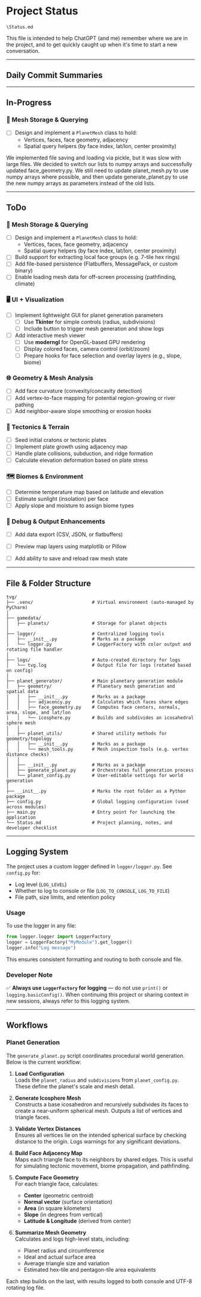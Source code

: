 # Project Status

`\Status.md`

This file is intended to help ChatGPT (and me) remember where we are in the project, and to get quickly caught up when it's time to start a new conversation.

---

## Daily Commit Summaries

---

## In-Progress

### 💾 Mesh Storage & Querying

- [ ] Design and implement a `PlanetMesh` class to hold:
  - Vertices, faces, face geometry, adjacency
  - Spatial query helpers (by face index, lat/lon, center proximity)

We implemented file saving and loading via pickle, but it was slow with large files. We decided to switch our lists to numpy arrays and successfully updated face_geometry.py. We still need to update planet_mesh.py to use numpy arrays where possible, and then update generate_planet.py to use the new numpy arrays as parameters instead of the old lists.

---

## ToDo

### 💾 Mesh Storage & Querying

- [ ] Design and implement a `PlanetMesh` class to hold:
  - Vertices, faces, face geometry, adjacency
  - Spatial query helpers (by face index, lat/lon, center proximity)
- [ ] Build support for extracting local face groups (e.g. 7-tile hex rings)
- [ ] Add file-based persistence (Flatbuffers, MessagePack, or custom binary)
- [ ] Enable loading mesh data for off-screen processing (pathfinding, climate)

### 🖥️ UI + Visualization

- [ ] Implement lightweight GUI for planet generation parameters
  - [ ] Use **Tkinter** for simple controls (radius, subdivisions)
  - [ ] Include button to trigger mesh generation and show logs

- [ ] Add interactive mesh viewer
  - [ ] Use **moderngl** for OpenGL-based GPU rendering
  - [ ] Display colored faces, camera control (orbit/zoom)
  - [ ] Prepare hooks for face selection and overlay layers (e.g., slope, biome)

### 🌐 Geometry & Mesh Analysis

- [ ] Add face curvature (convexity/concavity detection)
- [ ] Add vertex-to-face mapping for potential region-growing or river pathing
- [ ] Add neighbor-aware slope smoothing or erosion hooks

### 🌋 Tectonics & Terrain

- [ ] Seed initial cratons or tectonic plates
- [ ] Implement plate growth using adjacency map
- [ ] Handle plate collisions, subduction, and ridge formation
- [ ] Calculate elevation deformation based on plate stress

### 🗺️ Biomes & Environment

- [ ] Determine temperature map based on latitude and elevation
- [ ] Estimate sunlight (insolation) per face
- [ ] Apply slope and moisture to assign biome types

### 🧪 Debug & Output Enhancements

- [ ] Add data export (CSV, JSON, or flatbuffers)
- [ ] Preview map layers using matplotlib or Pillow
- [ ] Add ability to save and reload raw mesh state


---

## File & Folder Structure
```
tvg/
├── .venv/                      # Virtual environment (auto-managed by PyCharm)
│
├── gamedata/
│   ├── planets/                # Storage for planet objects
│
├── logger/                     # Centralized logging tools
│   ├── __init__.py             # Marks as a package
│   └── logger.py               # LoggerFactory with color output and rotating file handler
│
├── logs/                       # Auto-created directory for logs
│   └── tvg.log                 # Output file for logs (rotated based on config)
│
├── planet_generator/           # Main planetary generation module
│   ├── geometry/               # Planetary mesh generation and spatial data
│   │   ├── __init__.py         # Marks as a package
│   │   ├── adjacency.py        # Calculates which faces share edges
│   │   ├── face_geometry.py    # Computes face centers, normals, area, slope, and lat/lon
│   │   └── icosphere.py        # Builds and subdivides an icosahedral sphere mesh
│   │
│   ├── planet_utils/           # Shared utility methods for geometry/topology
│   │   ├── __init__.py         # Marks as a package
│   │   └── mesh_tools.py       # Mesh inspection tools (e.g. vertex distance checks)
│   │
│   ├── __init__.py             # Marks as a package
│   ├── generate_planet.py      # Orchestrates full generation process
│   └── planet_config.py        # User-editable settings for world generation
│
├── __init__.py                 # Marks the root folder as a Python package
├── config.py                   # Global logging configuration (used across modules)
├── main.py                     # Entry point for launching the application
└── Status.md                   # Project planning, notes, and developer checklist
```

---

## Logging System

The project uses a custom logger defined in `logger/logger.py`.
See `config.py` for:
- Log level (`LOG_LEVEL`)
- Whether to log to console or file (`LOG_TO_CONSOLE`, `LOG_TO_FILE`)
- File path, size limits, and retention policy

### Usage
To use the logger in any file:
```python
from logger.logger import LoggerFactory
logger = LoggerFactory("MyModule").get_logger()
logger.info("Log message")
```
This ensures consistent formatting and routing to both console and file.

### Developer Note
✅ **Always use `LoggerFactory` for logging** — do not use `print()` or `logging.basicConfig()`.
When continuing this project or sharing context in new sessions, always refer to this logging system.

---

## Workflows

### Planet Generation

The `generate_planet.py` script coordinates procedural world generation. Below is the current workflow:

1. **Load Configuration**  
   Loads the `planet_radius` and `subdivisions` from `planet_config.py`. These define the planet's scale and mesh detail.

2. **Generate Icosphere Mesh**  
   Constructs a base icosahedron and recursively subdivides its faces to create a near-uniform spherical mesh. Outputs a list of vertices and triangle faces.

3. **Validate Vertex Distances**  
   Ensures all vertices lie on the intended spherical surface by checking distance to the origin. Logs warnings for any significant deviations.

4. **Build Face Adjacency Map**  
   Maps each triangle face to its neighbors by shared edges. This is useful for simulating tectonic movement, biome propagation, and pathfinding.

5. **Compute Face Geometry**  
   For each triangle face, calculates:
   - **Center** (geometric centroid)
   - **Normal vector** (surface orientation)
   - **Area** (in square kilometers)
   - **Slope** (in degrees from vertical)
   - **Latitude & Longitude** (derived from center)

6. **Summarize Mesh Geometry**  
   Calculates and logs high-level stats, including:
   - Planet radius and circumference
   - Ideal and actual surface area
   - Average triangle size and variation
   - Estimated hex-tile and pentagon-tile area equivalents

Each step builds on the last, with results logged to both console and UTF-8 rotating log file.
